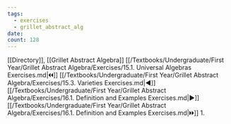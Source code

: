 ```yaml
---
tags:
  - exercises
  - grillet_abstract_alg
date:
count: 128
---
```

[[Directory]], [[Grillet Abstract Algebra]]
[[/Textbooks/Undergraduate/First Year/Grillet Abstract Algebra/Exercises/15.1. Universal Algebras Exercises.md|🞀🞀]] [[/Textbooks/Undergraduate/First Year/Grillet Abstract Algebra/Exercises/15.3. Varieties Exercises.md|◀]] [[/Textbooks/Undergraduate/First Year/Grillet Abstract Algebra/Exercises/16.1. Definition and Examples Exercises.md|▶]] [[/Textbooks/Undergraduate/First Year/Grillet Abstract Algebra/Exercises/16.1. Definition and Examples Exercises.md|🞂🞂]]
1. 